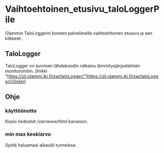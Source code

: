 # Vaihtoehtoinen_etusivu_taloLoggerPile
Olammin TaloLoggerin koneen palvelimelle vaihtoehtoinen etusivu ja sen kilkkeet.
## TaloLogger
TaloLogger on avoimen lähdekoodin ratkaisu lämmitysjärjestelmän monitorointiin.
[linkki "https://zil.olammi.iki.fi/sw/taloLogger/"]https://zil.olammi.iki.fi/sw/taloLogger/[/linkki]
## Ohje
### käyttöönotto
Kopio tiedostot */var/www/html* kansioon.
### min max keskiarvo
Syötä haluamasi aikaväli tunneissa.
